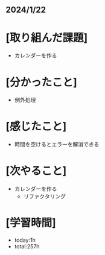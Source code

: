 ## 2024/1/22

# [取り組んだ課題]
- カレンダーを作る
# [分かったこと]
- 例外処理
# [感じたこと]  
- 時間を空けるとエラーを解消できる
# [次やること]
- カレンダーを作る
  - リファクタリング
# [学習時間]
- today:1h  
- total:257h
